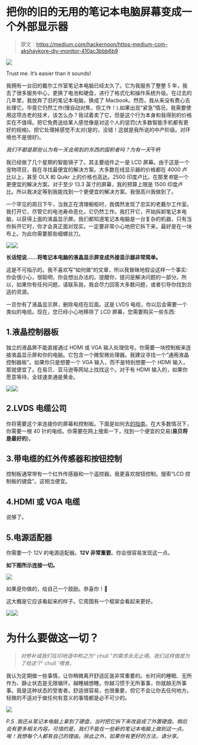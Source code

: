 # 把你的旧的无用的笔记本电脑屏幕变成一个外部显示器

> 原文：<https://medium.com/hackernoon/https-medium-com-akshaykore-diy-monitor-410ac3bbb6b9>

![](img/f30106f528326595d7a545736dfc287e.png)

Trust me. It’s easier than it sounds!

我拥有一台旧的戴尔工作室笔记本电脑已经太久了。它为我服务了整整 5 年，我去了很多服务中心，更换了电池和硬盘，进行了格式化和操作系统升级。在过去的几年里，我放弃了旧的笔记本电脑，换成了 Macbook。然而，我从来没有费心去处理它。毕竟它仍然工作(慢自动对焦，但工作！).如果出现“紧急”情况，我需要使用这项古老的技术，该怎么办？我试着卖了它，但是这个行为本身和我得到的价格实在不值得。把它免费送给某人感觉像是对这个人的惩罚(大多数智能手机都有更好的规格)。把它处理掉感觉不太对(是的，没错！这就是我所说的中产阶级。对环境也不是很好)。

*我们不都是那些认为有一天会用到的东西的囤积者吗？为有一天*干杯

我已经做了几个星期的智能镜子了。其主要组件之一是 LCD 屏幕。由于这是一个宠物项目，我在寻找最便宜的解决方案。大多数在线显示器的价格都在 4000 卢比以上，甚至 OLX 和 Quikr 上的价格也高达。2500 印度卢比。在那里*有*是一个更便宜的解决方案。对于至少 13.3 英寸的屏幕，我的预算上限是 1500 印度卢比。所以我决定等到我能找到一个更便宜的解决方案。我很高兴我做到了。

一个罕见的周日下午，当我正在清理橱柜时，我偶然发现了忠实的老戴尔工作室。我打开它，尽管它的电池寿命恶化，它仍然工作。我打开它，开始拆卸笔记本电脑，以获得上面的液晶显示屏。我们都知道笔记本电脑是一台复杂的机器，只有当你拆开它时，你才会真正面对现实。一定要非常小心地把它拆下来，最好是在一块布上。为此你需要那些细螺丝刀。

![](img/5b5fe0a0a9e6e424774a50d017a99a1c.png)![](img/fe0f3d792cab9f789f2fb3d4d6ae8f59.png)

**长话短说……将笔记本电脑的液晶显示屏变成外接显示器非常简单。**

这是不可指示的。我不喜欢写“如何做”的文章，所以我冒昧地假设这样一个事实:你会很小心，很聪明，你会想出办法的。提醒你，提问是解决问题的一部分。所以，如果你有任何问题，请联系我，我会尽力回答大多数问题，或者引导你找到合适的资源。

一旦你有了液晶显示屏，删除电缆在后面。这是 LVDS 电缆，你以后会需要一个类似的电缆。现在，您已经小心地移除了 LCD 屏幕，您需要购买一些东西:

## 1.液晶控制器板

独立的液晶屏不能直接通过 HDMI 或 VGA 输入处理信号。你需要一块控制板来连接液晶显示屏和你的电脑。它包含一个微型微处理器。我建议寻找一个“通用液晶控制器板”。如果你只是想要一个 VGA 输入，而不是特别想要一个 HDMI 输入，那就便宜了。在易贝、亚马逊等网站上找找这个。对于有 HDMI 输入的，如果你愿意等待，全球速卖通是黄金。

![](img/b1bf2665366ec0c86d08888c6c99b1b4.png)![](img/75cc94616993ac81455f68055fb95774.png)

## 2.LVDS 电缆公司

你将需要这个来连接你的屏幕和控制板。下面是如何去[的指南](https://www.electronicsweekly.com/blogs/electro-ramblings/industry-comment/lvds-cables-a-simple-guide-2016-06/)。在大多数情况下，你需要一根 40 针的电缆。你需要在网上搜索一下，找到一个便宜的交易(**易贝将是最好的**)。

## 3.带电缆的红外传感器和按钮控制

控制板通常带有一个红外传感器和一个遥控器。我更喜欢按钮控制。搜索“LCD 控制板的键盘”。这相当便宜。

## 4.HDMI 或 VGA 电缆

说够了。

## 5.电源适配器

你需要一个 12V 的电源适配器。**12V 非常重要**。你会很容易发现这一点。

**如下图所示连接一切。**

![](img/d7aaf0875bfb8132e96161eee878d1da.png)

如果是你做的，给自己一个鼓励。恭喜你！🥇

这大概是它应该看起来的样子。它周围有一个框架会看起来更好。

![](img/d7c3396db8051a3afb0e9f03d5f525ac.png)![](img/8ba56bd7098c8ef784700b60e09f7baf.png)

# 为什么要做这一切？

> *对修补或我们在印地语中称之为“* chull *”的需求永无止境。我们这样做是为了给这个'* chull *'喂食。*

我认为定期做一些事情，让你稍微离开舒适区是非常重要的。长时间的睡眠、无所作为、静止状态是无限循环。越睡越想睡。你越习惯于无所事事，你就越无所事事。我是这种状态的受害者。舒适很容易，也很重要，但它不会让你去任何地方。轻微的不适对于做任何有意义的事情都是必不可少的。

![](img/a19ead9fe5f6749f2a5bd870b5b314d9.png)

*P.S .我还从笔记本电脑上拿到了硬盘，当时把它拆下来改装成了外置硬盘。稍后会有更多相关内容。可惜的是，我们不能在一些新的笔记本电脑上做到这一点。唉！我想每个人都有自己的理由。除此之外，如果你有更好的方法，请分享。*